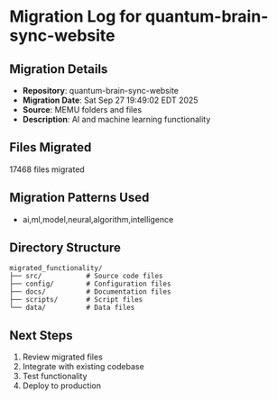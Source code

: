 # Migration Log for quantum-brain-sync-website

## Migration Details
- **Repository**: quantum-brain-sync-website
- **Migration Date**: Sat Sep 27 19:49:02 EDT 2025
- **Source**: MEMU folders and files
- **Description**: AI and machine learning functionality

## Files Migrated
   17468 files migrated

## Migration Patterns Used
- ai,ml,model,neural,algorithm,intelligence

## Directory Structure
```
migrated_functionality/
├── src/           # Source code files
├── config/        # Configuration files
├── docs/          # Documentation files
├── scripts/       # Script files
└── data/          # Data files
```

## Next Steps
1. Review migrated files
2. Integrate with existing codebase
3. Test functionality
4. Deploy to production

